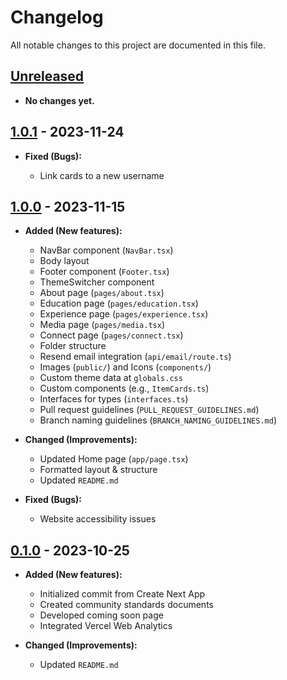# Changelog

All notable changes to this project are documented in this file.

## [Unreleased]

- **No changes yet.**

## [1.0.1] - 2023-11-24

- **Fixed (Bugs):**

  - Link cards to a new username

## [1.0.0] - 2023-11-15

- **Added (New features):**

  - NavBar component (`NavBar.tsx`)
  - Body layout
  - Footer component (`Footer.tsx`)
  - ThemeSwitcher component
  - About page (`pages/about.tsx`)
  - Education page (`pages/education.tsx`)
  - Experience page (`pages/experience.tsx`)
  - Media page (`pages/media.tsx`)
  - Connect page (`pages/connect.tsx`)
  - Folder structure
  - Resend email integration (`api/email/route.ts`)
  - Images (`public/`) and Icons (`components/`)
  - Custom theme data at `globals.css`
  - Custom components (e.g., `ItemCards.ts`)
  - Interfaces for types (`interfaces.ts`)
  - Pull request guidelines (`PULL_REQUEST_GUIDELINES.md`)
  - Branch naming guidelines (`BRANCH_NAMING_GUIDELINES.md`)

- **Changed (Improvements):**

  - Updated Home page (`app/page.tsx`)
  - Formatted layout & structure
  - Updated `README.md`

- **Fixed (Bugs):**

  - Website accessibility issues

## [0.1.0] - 2023-10-25

- **Added (New features):**

  - Initialized commit from Create Next App
  - Created community standards documents
  - Developed coming soon page
  - Integrated Vercel Web Analytics

- **Changed (Improvements):**

  - Updated `README.md`

<!-- Unreleased -->

[Unreleased]: https://github.com/dileepabandara/dileepabandara.dev/tree/dev

<!-- 1.0.1 -->

[1.0.1]: https://github.com/dileepabandara/dileepabandara.dev/compare/v1.0.0...v1.0.1

<!-- 1.0.0 -->

[1.0.0]: https://github.com/dileepabandara/dileepabandara.dev/compare/v0.1.0...v1.0.0

<!-- 0.1.0 -->

[0.1.0]: https://github.com/dileepabandara/dileepabandara.dev/releases/tag/v0.1.0
